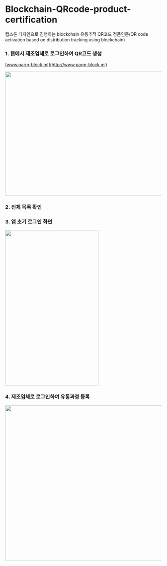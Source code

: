 # Blockchain-QRcode-product-certification
캡스톤 디자인으로 진행하는 blockchain 유통추적 QR코드 정품인증(QR code activation based on distribution tracking using blockchain)


### 1. 웹에서 제조업체로 로그인하여 QR코드 생성
[www.parm-block.ml](http://www.parm-block.ml)

<img src="https://user-images.githubusercontent.com/67596451/143728736-a7a75b30-21b1-451d-b8b3-7a83438c4132.png" width="700" height="400">


### 2. 전체 목록 확인



### 3. 앱 초기 로그인 화면
<img src="https://user-images.githubusercontent.com/67596451/143729100-929ec401-73ec-4203-b1aa-d958318b51db.png" width="300" height="500">


### 4. 제조업체로 로그인하여 유통과정 등록
<img src="https://user-images.githubusercontent.com/67596451/143729160-27d6eeb3-9381-4811-9820-0c65463987bb.png" width="800" height="500">







